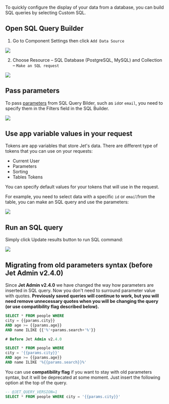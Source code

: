 To quickly configure the display of your data from a database, you can build SQL queries by selecting Custom SQL. 

## Open SQL Query Builder

1. Go to Component Settings then click `Add Data Source`

![](https://gblobscdn.gitbook.com/assets%2F-LQ08RFAKZvFADEiXKFy%2F-MG_psD4L-Hj5eIFJ5Fj%2F-MG_q_FOrInMGFQmtdPV%2FGIF85.gif?alt=media&token=951fc8fe-7bd5-4545-8e1c-8816b4cf71a6)

2. Choose Resource – SQL Database \(PostgreSQL, MySQL\) and Collection – `Make an SQL request`

![](https://gblobscdn.gitbook.com/assets%2F-LQ08RFAKZvFADEiXKFy%2F-MG_psD4L-Hj5eIFJ5Fj%2F-MG_rIlgt6vOUvq5B4ry%2FGIF85.gif?alt=media&token=c2690e0a-c599-4161-9075-cba2a7387f58)

## Pass parameters

To pass [parameters](user-guide/data/parameters) from SQL Query Bilder, such as `id`or `email`, you need to specify them in the Filters field in the SQL Builder.

![](https://gblobscdn.gitbook.com/assets%2F-LQ08RFAKZvFADEiXKFy%2F-MEPZl5nXUqkFwLq4_KD%2F-MEPahFJVPcXkJzGRm0r%2Fimage.png?alt=media&token=fade7e77-60e5-4a74-9647-f8672b6aa8ab)

## Use app variable values in your request

Tokens are app variables that store Jet's data. There are different type of tokens that you can use on your requests:

* Current User
* Parameters
* Sorting
* Tables Tokens

You can specify default values for your tokens that will use in the request.

For example, you need to select data with a specific `id` or `email`from the table, you can make an SQL query and use the parameters:

![](https://gblobscdn.gitbook.com/assets%2F-LQ08RFAKZvFADEiXKFy%2F-MEPZl5nXUqkFwLq4_KD%2F-MEPbss00zUEyU8YHT_o%2FGIF.gif?alt=media&token=1f0e2183-d891-4591-a9a8-4318b732f7de)

## Run an SQL query

Simply click Update results button to run SQL command:

![](https://gblobscdn.gitbook.com/assets%2F-LQ08RFAKZvFADEiXKFy%2F-MGcwezTmpMCVHgRFJgC%2F-MGdSpufwMc1GRdf8oY6%2FGIF149.gif?alt=media&token=70c1902a-67b6-4a3e-8d0b-76ff95ebf13e)

## Migrating from old parameters syntax \(before **Jet Admin v2.4.0\)**

Since **Jet Admin v2.4.0** we have changed the way how parameters are inserted in SQL query. Now you don't need to surround parameter value with quotes. **Previously saved queries will continue to work, but you will need remove unnecessary quotes when you will be changing the query \(or use compatibility flag described below\).**

```sql
SELECT * FROM people WHERE 
city = {{params.city}} 
AND age >= {{params.age}} 
AND name ILIKE {{'%'+params.search+'%'}}

# Before Jet Admin v2.4.0

SELECT * FROM people WHERE 
city = '{{params.city}}' 
AND age >= {{params.age}}
AND name ILIKE '%{{params.search}}%'
```

You can use **compatibility flag** if you want to stay with old parameters syntax, but it will be deprecated at some moment. Just insert the following option at the top of the query.

```sql
-- @JET_QUERY_VERSION=1
SELECT * FROM people WHERE city = '{{params.city}}'
```

